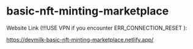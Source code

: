 # basic-nft-minting-marketplace

Website Link (!!!USE VPN if you encounter ERR_CONNECTION_RESET ):


https://devmilk-basic-nft-minting-marketplace.netlify.app/


